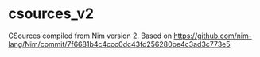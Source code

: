 # csources_v2
CSources compiled from Nim version 2. Based on https://github.com/nim-lang/Nim/commit/7f6681b4c4ccc0dc43fd256280be4c3ad3c773e5
